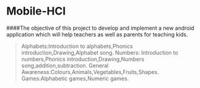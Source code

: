 # Mobile-HCI

####The objective of this project to develop and implement a new android application which will help teachers as well as parents for teaching kids.

> Alphabets:Introduction to alphabets,Phonics introduction,Drawing,Alphabet song.
> Numbers: Introduction to numbers,Phonics introduction,Drawing,Numbers song,addition,subtraction.
> General Awareness:Colours,Animals,Vegetables,Fruits,Shapes.
> Games:Alphabetic games,Numeric games.
